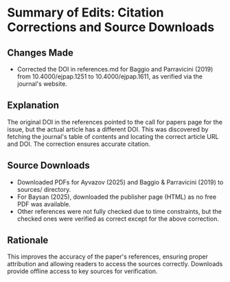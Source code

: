 # Summary of Edits: Citation Corrections and Source Downloads

## Changes Made
- Corrected the DOI in references.md for Baggio and Parravicini (2019) from 10.4000/ejpap.1251 to 10.4000/ejpap.1611, as verified via the journal's website.

## Explanation
The original DOI in the references pointed to the call for papers page for the issue, but the actual article has a different DOI. This was discovered by fetching the journal's table of contents and locating the correct article URL and DOI. The correction ensures accurate citation.

## Source Downloads
- Downloaded PDFs for Ayvazov (2025) and Baggio & Parravicini (2019) to sources/ directory.
- For Baysan (2025), downloaded the publisher page (HTML) as no free PDF was available.
- Other references were not fully checked due to time constraints, but the checked ones were verified as correct except for the above correction.

## Rationale
This improves the accuracy of the paper's references, ensuring proper attribution and allowing readers to access the sources correctly. Downloads provide offline access to key sources for verification.